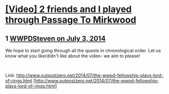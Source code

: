 # [[Video] 2 friends and I played through Passage To Mirkwood](https://community.fantasyflightgames.com/topic/110027-video-2-friends-and-i-played-through-passage-to-mirkwood/)

## 1 [WWPDSteven on July 3, 2014](https://community.fantasyflightgames.com/topic/110027-video-2-friends-and-i-played-through-passage-to-mirkwood/?do=findComment&comment=1142531)

We hope to start going through all the quests in chronological order. Let us know what you like/didn't like about the video- we aim to please!

 

Link: http://www.outpostzero.net/2014/07/the-wwpd-fellowship-plays-lord-of-rings.html [http://www.outpostzero.net/2014/07/the-wwpd-fellowship-plays-lord-of-rings.html]

